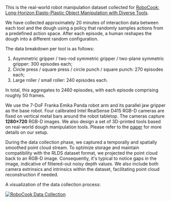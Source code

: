 This is the real-world robot manipulation dataset collected for [RoboCook: Long-Horizon Elasto-Plastic Object Manipulation with Diverse Tools](https://hshi74.github.io/robocook/).

We have collected approximately 20 minutes of interaction data between each tool and the dough using a policy that randomly samples actions from a predefined action space. After each episode, a human reshapes the dough into a different random configuration.

The data breakdown per tool is as follows:

1. Asymmetric gripper / two-rod symmetric gripper / two-plane symmetric gripper: 300 episodes each; 
1. Circle press / square press / circle punch / square punch: 270 episodes each;
1. Large roller / small roller: 240 episodes each.

In total, this aggregates to 2460 episodes, with each episode comprising roughly 50 frames.

We use the 7-DoF Franka Emika Panda robot arm and its parallel jaw gripper as the base robot. Four calibrated Intel RealSense D415 RGB-D cameras are fixed on vertical metal bars around the robot tabletop. The cameras capture **1280×720** RGB-D images. We also design a set of 3D-printed tools based on real-world dough manipulation tools. Please refer to the [paper](https://arxiv.org/abs/2306.14447) for more details on our setup.

During the data collection phase, we captured a temporally and spatially smoothed point cloud stream. To optimize storage and maintain compatibility with the RLDS dataset format, we projected the point cloud back to an RGB-D image. Consequently, it's typical to notice gaps in the image, indicative of filtered-out noisy depth values. We also include both camera extrinsics and intrinsics within the dataset, facilitating point cloud reconstruction if needed.

A visualization of the data collection process:

[![RoboCook Data Collection](https://img.youtube.com/vi/VxkOF6mS90I/0.jpg)](https://www.youtube.com/watch?v=VxkOF6mS90I)
